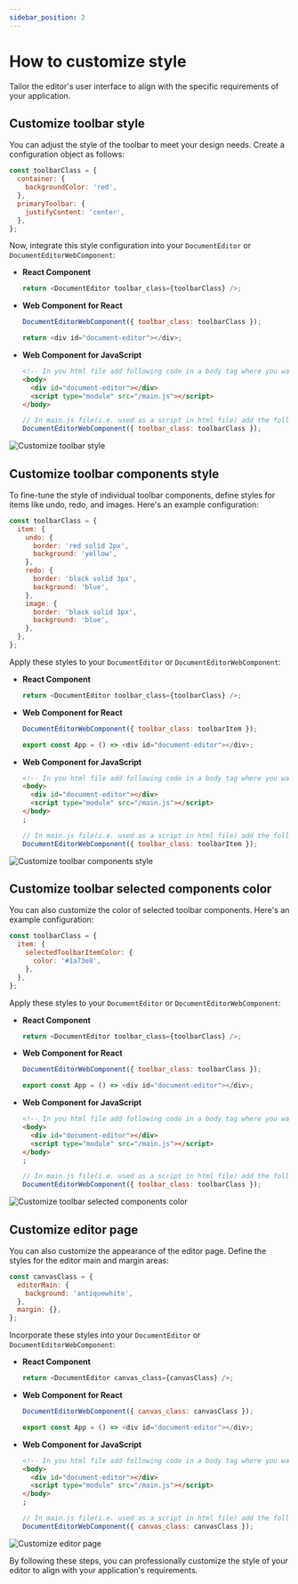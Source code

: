 ```yaml
---
sidebar_position: 2
---
```


# How to customize style

Tailor the editor's user interface to align with the specific requirements of your application.

## Customize toolbar style

You can adjust the style of the toolbar to meet your design needs. Create a configuration object as follows:

```javascript
const toolbarClass = {
  container: {
    backgroundColor: 'red',
  },
  primaryToolbar: {
    justifyContent: 'center',
  },
};
```

Now, integrate this style configuration into your `DocumentEditor` or `DocumentEditorWebComponent`:

- **React Component**

  ```javascript
  return <DocumentEditor toolbar_class={toolbarClass} />;
  ```

- **Web Component for React**

  ```javascript
  DocumentEditorWebComponent({ toolbar_class: toolbarClass });

  return <div id="document-editor"></div>;
  ```

- **Web Component for JavaScript**

  ```html
  <!-- In you html file add following code in a body tag where you want to use react canvas editor -->
  <body>
    <div id="document-editor"></div>
    <script type="module" src="/main.js"></script>
  </body>
  ```

  ```javascript
  // In main.js file(i.e. used as a script in html file) add the following code
  DocumentEditorWebComponent({ toolbar_class: toolbarClass });
  ```

![Customize toolbar style](../../../static/img/customize-toolbar-style.png)

## Customize toolbar components style

To fine-tune the style of individual toolbar components, define styles for items like undo, redo, and images. Here's an example configuration:

```javascript
const toolbarClass = {
  item: {
    undo: {
      border: 'red solid 2px',
      background: 'yellow',
    },
    redo: {
      border: 'black solid 3px',
      background: 'blue',
    },
    image: {
      border: 'black solid 3px',
      background: 'blue',
    },
  },
};
```

Apply these styles to your `DocumentEditor` or `DocumentEditorWebComponent`:

- **React Component**

  ```javascript
  return <DocumentEditor toolbar_class={toolbarClass} />;
  ```

- **Web Component for React**

  ```javascript
  DocumentEditorWebComponent({ toolbar_class: toolbarItem });

  export const App = () => <div id="document-editor"></div>;
  ```

- **Web Component for JavaScript**

  ```html
  <!-- In you html file add following code in a body tag where you want to use react canvas editor -->
  <body>
    <div id="document-editor"></div>
    <script type="module" src="/main.js"></script>
  </body>
  ;
  ```

  ```javascript
  // In main.js file(i.e. used as a script in html file) add the following code
  DocumentEditorWebComponent({ toolbar_class: toolbarItem });
  ```

![Customize toolbar components style](../../../static/img/customize-toolbar-components-style.png)

## Customize toolbar selected components color

You can also customize the color of selected toolbar components. Here's an example configuration:

```javascript
const toolbarClass = {
  item: {
    selectedToolbarItemColor: {
      color: '#1a73e8',
    },
  },
};
```

Apply these styles to your `DocumentEditor` or `DocumentEditorWebComponent`:

- **React Component**

  ```javascript
  return <DocumentEditor toolbar_class={toolbarClass} />;
  ```

- **Web Component for React**

  ```javascript
  DocumentEditorWebComponent({ toolbar_class: toolbarClass });

  export const App = () => <div id="document-editor"></div>;
  ```

- **Web Component for JavaScript**

  ```html
  <!-- In you html file add following code in a body tag where you want to use react canvas editor -->
  <body>
    <div id="document-editor"></div>
    <script type="module" src="/main.js"></script>
  </body>
  ;
  ```

  ```javascript
  // In main.js file(i.e. used as a script in html file) add the following code
  DocumentEditorWebComponent({ toolbar_class: toolbarClass });
  ```

![Customize toolbar selected components color](../../../static/img/customize-toolbar-selected-components-color.png)

## Customize editor page

You can also customize the appearance of the editor page. Define the styles for the editor main and margin areas:

```javascript
const canvasClass = {
  editorMain: {
    background: 'antiquewhite',
  },
  margin: {},
};
```

Incorporate these styles into your `DocumentEditor` or `DocumentEditorWebComponent`:

- **React Component**

  ```javascript
  return <DocumentEditor canvas_class={canvasClass} />;
  ```

- **Web Component for React**

  ```javascript
  DocumentEditorWebComponent({ canvas_class: canvasClass });

  export const App = () => <div id="document-editor"></div>;
  ```

- **Web Component for JavaScript**

  ```html
  <!-- In you html file add following code in a body tag where you want to use react canvas editor -->
  <body>
    <div id="document-editor"></div>
    <script type="module" src="/main.js"></script>
  </body>
  ;
  ```

  ```javascript
  // In main.js file(i.e. used as a script in html file) add the following code
  DocumentEditorWebComponent({ canvas_class: canvasClass });
  ```

![Customize editor page](../../../static/img/customize-editor-page.png)

By following these steps, you can professionally customize the style of your editor to align with your application's requirements.
